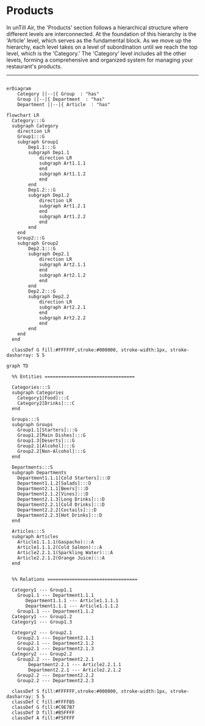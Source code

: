 # Products

In unTill Air, the 'Products' section follows a hierarchical structure where different levels are interconnected. At the foundation of this hierarchy is the 'Article' level, which serves as the fundamental block. As we move up the hierarchy, each level takes on a level of subordination until we reach the top level, which is the 'Category.' The 'Category' level includes all the other levels, forming a comprehensive and organized system for managing your restaurant's products.

***

```mermaid  fullWidth="false"

erDiagram
    Category ||--|{ Group  : "has"
    Group ||--|{ Department  : "has"
    Department ||--|{ Article  : "has"

```

```mermaid  fullWidth="false"
flowchart LR
  Category:::G
  subgraph Category
    direction LR
    Group1:::G
    subgraph Group1
        Dep1.1:::G
        subgraph Dep1.1
            direction LR
            subgraph Art1.1.1
            end
            subgraph Art1.1.2
            end
        end
        Dep1.2:::G
        subgraph Dep1.2
            direction LR
            subgraph Art1.2.1
            end
            subgraph Art1.2.2
            end        
        end
    end
    Group2:::G
    subgraph Group2
        Dep2.1:::G
        subgraph Dep2.1
            direction LR
            subgraph Art2.1.1
            end
            subgraph Art2.1.2
            end
        end
        Dep2.2:::G
        subgraph Dep2.2
            direction LR
            subgraph Art2.2.1
            end
            subgraph Art2.2.2
            end        
        end
    end
  end

  classDef G fill:#FFFFFF,stroke:#000000, stroke-width:1px, stroke-dasharray: 5 5  

```





```mermaid
graph TD
  %% Entities =================================

  Categories:::S
  subgraph Categories
    Category1[Food]:::C
    Category2[Drinks]:::C
  end

  Groups:::S
  subgraph Groups
    Group1.1[Starters]:::G
    Group1.2[Main Dishes]:::G
    Group1.3[Deserts]:::G
    Group2.1[Alcohol]:::G
    Group2.2[Non-Alcohol]:::G
  end

  Departments:::S
  subgraph Departments
    Department1.1.1[Cold Starters]:::D
    Department1.1.2[Salads]:::D
    Department2.1.1[Beers]:::D
    Department2.1.2[Vines]:::D
    Department2.1.3[Long Drinks]:::D
    Department2.2.1[Cold Drinks]:::D
    Department2.2.2[Coctails]:::D
    Department2.2.3[Hot Drinks]:::D
  end
  
  Articles:::S
  subgraph Articles
    Article1.1.1.1(Gaspacho):::A
    Article1.1.1.2(Cold Salmon):::A
    Article2.2.1.1(Sparkling Water):::A
    Article2.2.1.2(Orange Juice):::A
  end  


  %% Relations =================================
  
  Category1 --- Group1.1
    Group1.1 --- Department1.1.1
       Department1.1.1 --- Article1.1.1.1
       Department1.1.1 --- Article1.1.1.2
    Group1.1 --- Department1.1.2
  Category1 --- Group1.2
  Category1 --- Group1.3

  Category2 --- Group2.1
    Group2.1 --- Department2.1.1
    Group2.1 --- Department2.1.2
    Group2.1 --- Department2.1.3
  Category2 --- Group2.2
    Group2.2 --- Department2.2.1
        Department2.2.1 --- Article2.2.1.1
        Department2.2.1 --- Article2.2.1.2
    Group2.2 --- Department2.2.2
    Group2.2 --- Department2.2.3

  classDef S fill:#FFFFFF,stroke:#000000, stroke-width:1px, stroke-dasharray: 5 5
  classDef C fill:#FFFFB5
  classDef G fill:#C9E7B7
  classDef D fill:#B5FFFF
  classDef A fill:#F5FFFF
```
